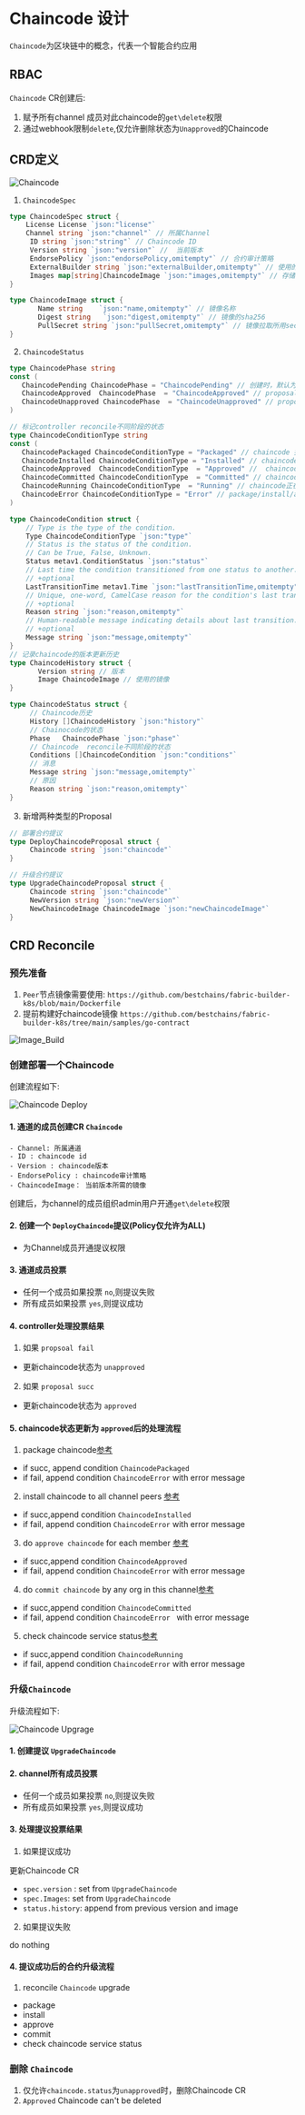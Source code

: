 # **Chaincode 设计**

`Chaincode`为区块链中的概念，代表一个智能合约应用

## **RBAC**

`Chaincode` CR创建后:

1. 赋予所有channel 成员对此chaincode的`get\delete`权限
2. 通过webhook限制`delete`,仅允许删除状态为`Unapproved`的Chaincode


## **CRD定义**

![Chaincode](./images/chaincode-crd.png)

1. `ChaincodeSpec`

```go
type ChaincodeSpec struct {
	License License `json:"license"`
	Channel string `json:"channel"` // 所属Channel
     ID string `json:"string"` // Chaincode ID
     Version string `json:"version"` //  当前版本
     EndorsePolicy `json:"endorsePolicy,omitempty"` // 合约审计策略
     ExternalBuilder string `json:"externalBuilder,omitempty"` // 使用的ExternalBuilder，默认为k8s
     Images map[string]ChaincodeImage `json:"images,omitempty"` // 存储不同版本使用的Chaincode镜像
}

type ChaincodeImage struct {
       Name string    `json:"name,omitempty"` // 镜像名称
       Digest string   `json:"digest,omitempty"` // 镜像的sha256
       PullSecret string `json:"pullSecret,omitempty"` // 镜像拉取所用secret
}
```


2. `ChaincodeStatus`

```go
type ChaincodePhase string
const (
   ChaincodePending ChaincodePhase = "ChaincodePending" // 创建时，默认为Pending
   ChaincodeApproved  ChaincodePhase  = "ChaincodeApproved" // proposal成功，修改为Approved
   ChaincodeUnapproved ChaincodePhase  = "ChaincodeUnapproved" // proposal失败，修改为Failed
)

// 标记controller reconcile不同阶段的状态
type ChaincodeConditionType string
const (
   ChaincodePackaged ChaincodeConditionType = "Packaged" // chaincode 打包成功
   ChaincodeInstalled ChaincodeConditionType = "Installed" // chaincode 代码安装成功
   ChaincodeApproved  ChaincodeConditionType  = "Approved" //  chaincode定义已获得批准
   ChaincodeCommitted ChaincodeConditionType  = "Committed" // chaincode定义已经提交到链上
   ChaincodeRunning ChaincodeConditionType  = "Running" // chaincode正在运行中(pod启动)
   ChaincodeError ChaincodeConditionType = "Error" // package/install/approve/commit过程中出现问题时
)

type ChaincodeCondition struct {
	// Type is the type of the condition.
	Type ChaincodeConditionType `json:"type"`
	// Status is the status of the condition.
	// Can be True, False, Unknown.
	Status metav1.ConditionStatus `json:"status"`
	// Last time the condition transitioned from one status to another.
	// +optional
	LastTransitionTime metav1.Time `json:"lastTransitionTime,omitempty"`
	// Unique, one-word, CamelCase reason for the condition's last transition.
	// +optional
	Reason string `json:"reason,omitempty"`
	// Human-readable message indicating details about last transition.
	// +optional
	Message string `json:"message,omitempty"`
}
// 记录chaincode的版本更新历史
type ChaincodeHistory struct {
       Version string // 版本
       Image ChaincodeImage // 使用的镜像
}

type ChaincodeStatus struct {
     // Chaincode历史
     History []ChaincodeHistory `json:"history"`
     // Chainocode的状态
     Phase   ChaincodePhase `json:"phase"`
     // Chaincode  reconcile不同阶段的状态
     Conditions []ChaincodeCondition `json:"conditions"`
     // 消息
     Message string `json:"message,omitempty"`
     // 原因
     Reason string `json:"reason,omitempty"`
}
```


3.  新增两种类型的Proposal

```go
// 部署合约提议
type DeployChaincodeProposal struct {
     Chaincode string `json:"chaincode"`
}

// 升级合约提议
type UpgradeChaincodeProposal struct {
     Chaincode string `json:"chaincode"`
     NewVersion string `json:"newVersion"`
     NewChaincodeImage ChaincodeImage `json:"newChaincodeImage"`
}
```

## **CRD Reconcile**

### 预先准备

1. `Peer`节点镜像需要使用:  `https://github.com/bestchains/fabric-builder-k8s/blob/main/Dockerfile`
2. 提前构建好chaincode镜像 `https://github.com/bestchains/fabric-builder-k8s/tree/main/samples/go-contract`

![Image_Build](./images/chaincode_usage.drawio.png)

### 创建部署一个Chaincode 

创建流程如下:

![Chaincode Deploy](./images/chaincode_deploy.drawio.png)


#### 1.  通道的成员创建CR `Chaincode`

```
- Channel: 所属通道
- ID : chaincode id
- Version : chaincode版本
- EndorsePolicy : chaincode审计策略 
- ChaincodeImage： 当前版本所需的镜像
```

创建后，为channel的成员组织admin用户开通`get\delete`权限


#### 2. 创建一个 `DeployChaincode`提议(Policy仅允许为ALL)

- 为Channel成员开通提议权限

#### 3. 通道成员投票

- 任何一个成员如果投票 `no`,则提议失败
- 所有成员如果投票 `yes`,则提议成功

#### 4. controller处理投票结果

1. 如果 `propsoal fail`

- 更新chaincode状态为 `unapproved`

2. 如果 `proposal succ`

- 更新chaincode状态为 `approved`


#### 5. chaincode状态更新为 `approved`后的处理流程

1. package chaincode[参考](https://github.com/hyperledgendary/conga-nft-contract/releases/download/v0.1.1/conga-nft-contract-v0.1.1.tgz)

- if succ, append condition `ChaincodePackaged`
- if fail, append condition `ChaincodeError` with error message

2. install chaincode to all channel peers
[参考](https://github.com/bestchains/fabric-operator/blob/main/sample-network/scripts/run-e2e-test.sh#L92)

- if succ,append condition `ChaincodeInstalled`
- if fail, append condition `ChaincodeError` with error message

3. do `approve chaincode` for each member [参考](https://github.com/bestchains/fabric-operator/blob/main/sample-network/scripts/run-e2e-test.sh#L96)

- if succ,append condition `ChaincodeApproved`
- if fail, append condition `ChaincodeError` with error message

4. do `commit chaincode`  by any org in this channel[参考](https://github.com/bestchains/fabric-operator/blob/main/sample-network/scripts/run-e2e-test.sh#L107)

- if succ,append condition `ChaincodeCommitted `
- if fail, append condition `ChaincodeError ` with error message

5. check chaincode service status[参考](https://github.com/bestchains/fabric-operator/blob/main/sample-network/scripts/run-e2e-test.sh#L117)

- if succ,append condition `ChaincodeRunning`
- if fail, append condition `ChaincodeError` with error message

### 升级`Chaincode`

升级流程如下:

![Chaincode Upgrage](./images/chaincode_upgrade.drawio.png)

#### 1. 创建提议 `UpgradeChaincode`

#### 2. channel所有成员投票

- 任何一个成员如果投票 `no`,则提议失败
- 所有成员如果投票 `yes`,则提议成功

#### 3. 处理提议投票结果

1. 如果提议成功

更新Chaincode CR

- `spec.version` : set from `UpgradeChaincode`
- `spec.Images`: set from   `UpgradeChaincode`
- `status.history`: append from previous version and image

2. 如果提议失败

do nothing

#### 4. 提议成功后的合约升级流程

1. reconcile `Chaincode` upgrade

- package
- install
- approve
- commit
- check chaincode service status

### 删除 `Chaincode`

1. 仅允许`chaincode.status`为`unapproved`时，删除Chaincode CR
2. `Approved` Chaincode can't be deleted